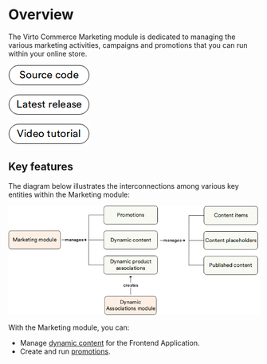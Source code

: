 # Overview

The Virto Commerce Marketing module is dedicated to managing the various marketing activities, campaigns and promotions that you can run within your online store.

[![Source code](media/source_code.png)](https://github.com/VirtoCommerce/vc-module-marketing)

[![Download](media/latest_release.png)](https://github.com/VirtoCommerce/vc-module-marketing/releases)

[![video tutorial](media/video-tutorial-button.png)](https://youtu.be/fNskiyNBbj0?si=WJlYu3rUvHLPsmK1)

## Key features
The diagram below illustrates the interconnections among various key entities within the Marketing module:

![Marketing key entities](media/key-entities-chart.png)

With the Marketing module, you can:
 
* Manage [dynamic content](#dynamic-content) for the Frontend Application.
* Create and run [promotions](#promotions).

